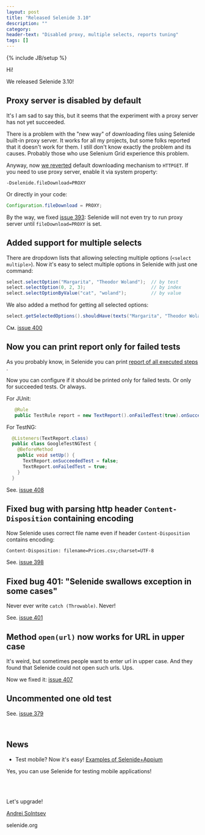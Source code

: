 ```yaml
---
layout: post
title: "Released Selenide 3.10"
description: ""
category:
header-text: "Disabled proxy, multiple selects, reports tuning"
tags: []
---
```

{% include JB/setup %}

Hi!

We released Selenide 3.10! 

## Proxy server is disabled by default

It's 
I am sad to say this, but it seems that the experiment with a proxy server has not yet succeeded.

There is a problem with the "new way" of downloading files using Selenide built-in proxy server.
It works for all my projects, but some folks reported that it doesn't work for them.
I still don't know exactly the problem and its causes. 
Probably those who use Selenium Grid experience this problem.

Anyway, now [we reverted](https://github.com/codeborne/selenide/issues/402) default downloading mechanism to `HTTPGET`.
If you need to use proxy server, enable it via system property:

```
-Dselenide.fileDownload=PROXY
```

Or directly in your code:

```java
Configuration.fileDownload = PROXY;
```

By the way, we fixed [issue 393](https://github.com/codeborne/selenide/issues/393): 
Selenide will not even try to run proxy server until `fileDownload=PROXY` is set.

## Added support for multiple selects

There are dropdown lists that allowing selecting multiple options (`<select multiple>`).
Now it's easy to select multiple options in Selenide with just one command:


```java
select.selectOption("Margarita", "Theodor Woland");  // by test
select.selectOption(0, 2, 3);                        // by index
select.selectOptionByValue("cat", "woland");         // by value
```

We also added a method for getting all selected options:

```java
select.getSelectedOptions().shouldHave(texts("Margarita", "Theodor Woland"));
```

См. [issue 400](https://github.com/codeborne/selenide/issues/400)

## Now you can print report only for failed tests

As you probably know, in Selenide you can print [report of all executed steps ](http://selenide.org/2015/11/30/selenide-2.25).

Now you can configure if it should be printed only for failed tests. Or only for succeeded tests. Or always.

For JUnit:
 
```java
   @Rule
   public TestRule report = new TextReport().onFailedTest(true).onSucceededTest(false);
```
 
For TestNG:
 
```java
  @Listeners(TextReport.class)
  public class GoogleTestNGTest {
    @BeforeMethod
    public void setUp() {
      TextReport.onSucceededTest = false;
      TextReport.onFailedTest = true;
    }
  }
```


See. [issue 408](https://github.com/codeborne/selenide/issues/408)


## Fixed bug with parsing http header `Content-Disposition` containing encoding

Now Selenide uses correct file name even if header `Content-Disposition` contains encoding:

```
Content-Disposition: filename=Prices.csv;charset=UTF-8
```

See. [issue 398](https://github.com/codeborne/selenide/issues/398)


## Fixed bug 401: "Selenide swallows exception in some cases"

Never ever write `catch (Throwable)`. Never!

See. [issue 401](https://github.com/codeborne/selenide/issues/401)

## Method `open(url)` now works for URL in upper case

It's weird, but sometimes people want to enter url in upper case. 
And they found that Selenide could not open such urls. Ups.  

Now we fixed it: [issue 407](https://github.com/codeborne/selenide/issues/407)

## Uncommented one old test

See. [issue 379](https://github.com/codeborne/selenide/issues/379)

<br/>

## News 

* Test mobile? Now it's easy! [Examples of Selenide+Appium](https://github.com/selenide-examples/selenide-appium)

Yes, you can use Selenide for testing mobile applications!


<br/>
<br/>

Let's upgrade!

[Andrei Solntsev](http://asolntsev.github.io/)

selenide.org
